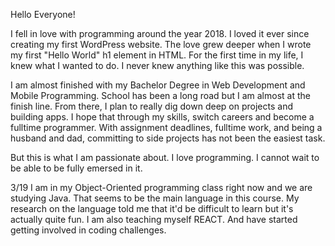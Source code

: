 Hello Everyone!

I fell in love with programming around the year 2018. I loved it ever since creating my first WordPress website. 
The love grew deeper when I wrote my first "Hello World" h1 element in HTML. 
For the first time in my life, I knew what I wanted to do.
I never knew anything like this was possible.

I am almost finished with my Bachelor Degree in Web Development and Mobile Programming. 
School has been a long road but I am almost at the finish line.
From there, I plan to really dig down deep on projects and building apps.
I hope that through my skills, switch careers and become a fulltime programmer.
With assignment deadlines, fulltime work, and being a husband and dad, committing to side projects has not been the easiest task. 

But this is what I am passionate about. I love programming. I cannot wait to be able to be fully emersed in it. 

3/19 I am in my Object-Oriented programming class right now and we are studying Java. That seems to be the main language in this course.
     My research on the language told me that it'd be difficult to learn but it's actually quite fun.
     I am also teaching myself REACT. And have started getting involved in coding challenges.
